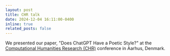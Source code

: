 ```yaml
---
layout: post
title: CHR talk
date: 2024-12-04 16:11:00-0400
inline: true
related_posts: false
---
```


We presented our paper, "Does ChatGPT Have a Poetic Style?" at the [Computational Humanities Research (CHR)](https://2024.computational-humanities-research.org/) conference in Aarhus, Denmark.